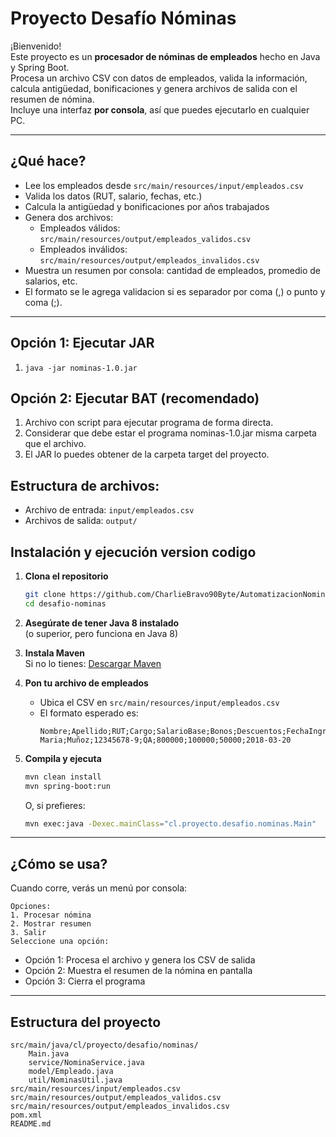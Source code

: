# Proyecto Desafío Nóminas

¡Bienvenido!  
Este proyecto es un **procesador de nóminas de empleados** hecho en Java y Spring Boot.  
Procesa un archivo CSV con datos de empleados, valida la información, calcula antigüedad, bonificaciones y genera archivos de salida con el resumen de nómina.  
Incluye una interfaz **por consola**, así que puedes ejecutarlo en cualquier PC.

---

## ¿Qué hace?

- Lee los empleados desde `src/main/resources/input/empleados.csv`
- Valida los datos (RUT, salario, fechas, etc.)
- Calcula la antigüedad y bonificaciones por años trabajados
- Genera dos archivos:
  - Empleados válidos: `src/main/resources/output/empleados_validos.csv`
  - Empleados inválidos: `src/main/resources/output/empleados_invalidos.csv`
- Muestra un resumen por consola: cantidad de empleados, promedio de salarios, etc.
- El formato se le agrega validacion si es separador por coma (,) o punto y coma (;).

---
## Opción 1: Ejecutar JAR
1. `java -jar nominas-1.0.jar`
## Opción 2: Ejecutar BAT (recomendado)
1. Archivo con script para ejecutar programa de forma directa.
2. Considerar que debe estar el programa nominas-1.0.jar misma carpeta que el archivo.
3. El JAR lo puedes obtener de la carpeta target del proyecto.

## Estructura de archivos:
- Archivo de entrada: `input/empleados.csv`
- Archivos de salida: `output/`


## Instalación y ejecución version codigo

1. **Clona el repositorio**
   ```bash
   git clone https://github.com/CharlieBravo90Byte/AutomatizacionNominas.git
   cd desafio-nominas
   ```

2. **Asegúrate de tener Java 8 instalado**  
   (o superior, pero funciona en Java 8)

3. **Instala Maven**  
   Si no lo tienes: [Descargar Maven](https://maven.apache.org/download.cgi)

4. **Pon tu archivo de empleados**
   - Ubica el CSV en `src/main/resources/input/empleados.csv`
   - El formato esperado es:  
     ```
     Nombre;Apellido;RUT;Cargo;SalarioBase;Bonos;Descuentos;FechaIngreso
     Maria;Muñoz;12345678-9;QA;800000;100000;50000;2018-03-20
     ```

5. **Compila y ejecuta**
   ```bash
   mvn clean install
   mvn spring-boot:run
   ```
   O, si prefieres:
   ```bash
   mvn exec:java -Dexec.mainClass="cl.proyecto.desafio.nominas.Main"
   ```

---

## ¿Cómo se usa?

Cuando corre, verás un menú por consola:
```
Opciones:
1. Procesar nómina
2. Mostrar resumen
3. Salir
Seleccione una opción:
```
- Opción 1: Procesa el archivo y genera los CSV de salida
- Opción 2: Muestra el resumen de la nómina en pantalla
- Opción 3: Cierra el programa

---

## Estructura del proyecto

```
src/main/java/cl/proyecto/desafio/nominas/
    Main.java
    service/NominaService.java
    model/Empleado.java
    util/NominasUtil.java
src/main/resources/input/empleados.csv
src/main/resources/output/empleados_validos.csv
src/main/resources/output/empleados_invalidos.csv
pom.xml
README.md
